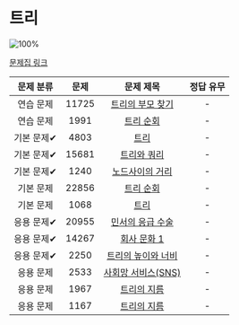 # 트리

![100%](https://progress-bar.xyz/0/?scale=13&title=progress&width=500&color=babaca&suffix=/13)

[문제집 링크](https://www.acmicpc.net/workbook/view/9657)

| 문제 분류 | 문제 | 문제 제목 | 정답 유무 |
| :--: | :--: | :--: | :--: |
| 연습 문제 | 11725 | [트리의 부모 찾기](https://www.acmicpc.net/problem/11725) | - |
| 연습 문제 | 1991 | [트리 순회](https://www.acmicpc.net/problem/1991) | - |
| 기본 문제✔ | 4803 | [트리](https://www.acmicpc.net/problem/4803) | - |
| 기본 문제✔ | 15681 | [트리와 쿼리](https://www.acmicpc.net/problem/15681) | - |
| 기본 문제✔ | 1240 | [노드사이의 거리](https://www.acmicpc.net/problem/1240) | - |
| 기본 문제 | 22856 | [트리 순회](https://www.acmicpc.net/problem/22856) | - |
| 기본 문제 | 1068 | [트리](https://www.acmicpc.net/problem/1068) | - |
| 응용 문제✔ | 20955 | [민서의 응급 수술](https://www.acmicpc.net/problem/20955) | - |
| 응용 문제✔ | 14267 | [회사 문화 1](https://www.acmicpc.net/problem/14267) | - |
| 응용 문제✔ | 2250 | [트리의 높이와 너비](https://www.acmicpc.net/problem/2250) | - |
| 응용 문제 | 2533 | [사회망 서비스(SNS)](https://www.acmicpc.net/problem/2533) | - |
| 응용 문제 | 1967 | [트리의 지름](https://www.acmicpc.net/problem/1967) | - |
| 응용 문제 | 1167 | [트리의 지름](https://www.acmicpc.net/problem/1167) | - |
